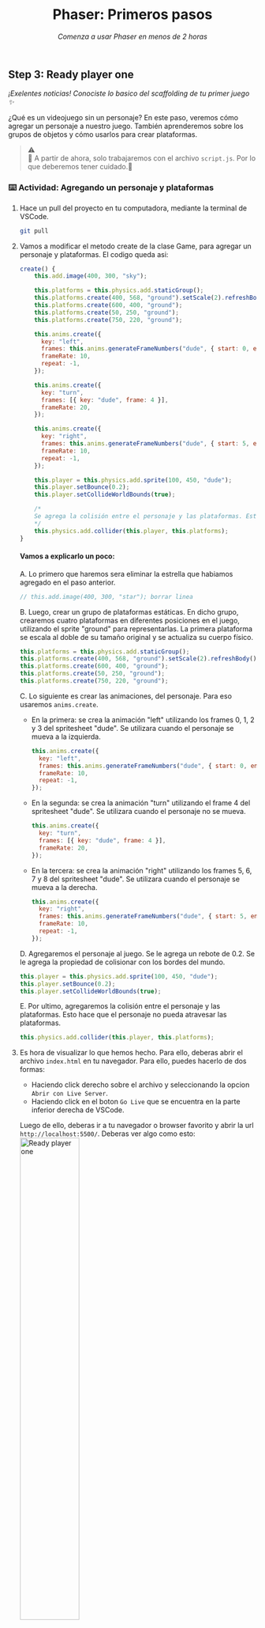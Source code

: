 <header>

# Phaser: Primeros pasos

_Comenza a usar Phaser en menos de 2 horas_

</header>

## Step 3: Ready player one

_¡Exelentes noticias! Conociste lo basico del scaffolding de tu primer juego :sparkles:_

¿Qué es un videojuego sin un personaje? En este paso, veremos cómo agregar un personaje a nuestro juego. También aprenderemos sobre los grupos de objetos y cómo usarlos para crear plataformas.

> :warning: <br> 🚨 A partir de ahora, solo trabajaremos con el archivo `script.js`. Por lo que deberemos tener cuidado.🚨

### :keyboard: Actividad: Agregando un personaje y plataformas

1.  Hace un pull del proyecto en tu computadora, mediante la terminal de VSCode.

    ```bash
    git pull
    ```

1.  Vamos a modificar el metodo create de la clase Game, para agregar un personaje y plataformas. El codigo queda asi:

    ```js
    create() {
        this.add.image(400, 300, "sky");

        this.platforms = this.physics.add.staticGroup();
        this.platforms.create(400, 568, "ground").setScale(2).refreshBody();
        this.platforms.create(600, 400, "ground");
        this.platforms.create(50, 250, "ground");
        this.platforms.create(750, 220, "ground");

        this.anims.create({
          key: "left",
          frames: this.anims.generateFrameNumbers("dude", { start: 0, end: 3 }),
          frameRate: 10,
          repeat: -1,
        });

        this.anims.create({
          key: "turn",
          frames: [{ key: "dude", frame: 4 }],
          frameRate: 20,
        });

        this.anims.create({
          key: "right",
          frames: this.anims.generateFrameNumbers("dude", { start: 5, end: 8 }),
          frameRate: 10,
          repeat: -1,
        });

        this.player = this.physics.add.sprite(100, 450, "dude");
        this.player.setBounce(0.2);
        this.player.setCollideWorldBounds(true);

        /*
        Se agrega la colisión entre el personaje y las plataformas. Esto hace que el personaje no pueda atravesar las plataformas.
        */
        this.physics.add.collider(this.player, this.platforms);
    }
    ```

    #### Vamos a explicarlo un poco:

    A. Lo primero que haremos sera eliminar la estrella que habiamos agregado en el paso anterior.

    ```js
    // this.add.image(400, 300, "star"); borrar linea
    ```

    B. Luego, crear un grupo de plataformas estáticas. En dicho grupo, crearemos cuatro plataformas en diferentes posiciones en el juego, utilizando el sprite "ground" para representarlas. La primera plataforma se escala al doble de su tamaño original y se actualiza su cuerpo físico.

    ```js
    this.platforms = this.physics.add.staticGroup();
    this.platforms.create(400, 568, "ground").setScale(2).refreshBody();
    this.platforms.create(600, 400, "ground");
    this.platforms.create(50, 250, "ground");
    this.platforms.create(750, 220, "ground");
    ```

    C. Lo siguiente es crear las animaciones, del personaje. Para eso usaremos `anims.create`.

    - En la primera: se crea la animación "left" utilizando los frames 0, 1, 2 y 3 del spritesheet "dude". Se utilizara cuando el personaje se mueva a la izquierda.

      ```js
      this.anims.create({
        key: "left",
        frames: this.anims.generateFrameNumbers("dude", { start: 0, end: 3 }),
        frameRate: 10,
        repeat: -1,
      });
      ```

    - En la segunda: se crea la animación "turn" utilizando el frame 4 del spritesheet "dude". Se utilizara cuando el personaje no se mueva.

      ```js
      this.anims.create({
        key: "turn",
        frames: [{ key: "dude", frame: 4 }],
        frameRate: 20,
      });
      ```

    - En la tercera: se crea la animación "right" utilizando los frames 5, 6, 7 y 8 del spritesheet "dude". Se utilizara cuando el personaje se mueva a la derecha.

      ```js
      this.anims.create({
        key: "right",
        frames: this.anims.generateFrameNumbers("dude", { start: 5, end: 8 }),
        frameRate: 10,
        repeat: -1,
      });
      ```

    D. Agregaremos el personaje al juego. Se le agrega un rebote de 0.2. Se le agrega la propiedad de colisionar con los bordes del mundo.

    ```js
    this.player = this.physics.add.sprite(100, 450, "dude");
    this.player.setBounce(0.2);
    this.player.setCollideWorldBounds(true);
    ```

    E. Por ultimo, agregaremos la colisión entre el personaje y las plataformas. Esto hace que el personaje no pueda atravesar las plataformas.

    ```js
    this.physics.add.collider(this.player, this.platforms);
    ```

1.  Es hora de visualizar lo que hemos hecho. Para ello, deberas abrir el archivo `index.html` en tu navegador. Para ello, puedes hacerlo de dos formas:

    - Haciendo click derecho sobre el archivo y seleccionando la opcion `Abrir con Live Server`.
    - Haciendo click en el boton `Go Live` que se encuentra en la parte inferior derecha de VSCode.

    Luego de ello, deberas ir a tu navegador o browser favorito y abrir la url `http://localhost:5500/`. Deberas ver algo como esto:
    <img src="https://github.com/fdegiovanni/phaser3-get-started/blob/main/videos/ready-player-one-demo.gif" width="50%" alt="Ready player one" />

1.  Por favor, realiza un commit con los cambios realizados y sube los cambios a tu repositorio remoto con los siguientes comandos, ejecutalos en la Terminal de VSCode.

    ```bash
    git add .
    git commit -m "commit player"
    git push
    ```

1.  Espera unos 20 segundos y luego actualiza esta página (desde la que estás siguiendo las instrucciones). [GitHub Actions](https://docs.github.com/es/actions) se actualizará automáticamente al siguiente paso.

<footer>

---

[Issues del curso](https://github.com/fdegiovanni/phaser3-get-started/issues) &bull; [Revisa la página de estado de GitHub](https://www.githubstatus.com/)

&copy; 2023 [fdegiovanni](https://github.com/fdegiovanni) &bull; [Code of Conduct](https://www.contributor-covenant.org/version/2/1/code_of_conduct/code_of_conduct.md) &bull; [MIT License](https://gh.io/mit)

</footer>
